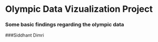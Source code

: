 # Olympic Data Vizualization Project

### Some basic findings regarding the olympic data 


###Siddhant Dimri

### 
